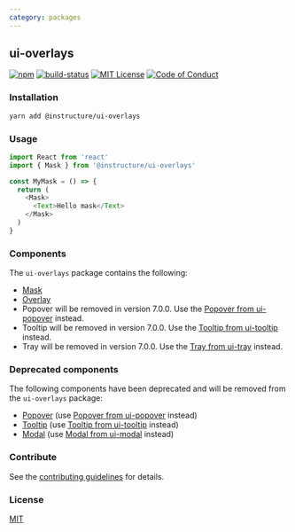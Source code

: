 ```yaml
---
category: packages
---
```


## ui-overlays

[![npm][npm]][npm-url]
[![build-status][build-status]][build-status-url]
[![MIT License][license-badge]][LICENSE]
[![Code of Conduct][coc-badge]][coc]


### Installation

```sh
yarn add @instructure/ui-overlays
```

### Usage

```js
import React from 'react'
import { Mask } from '@instructure/ui-overlays'

const MyMask = () => {
  return (
    <Mask>
      <Text>Hello mask</Text>
    </Mask>
  )
}
```

### Components
The `ui-overlays` package contains the following:
- [Mask](#Mask)
- [Overlay](#Overlay)
- Popover will be removed in version 7.0.0. Use the [Popover from ui-popover](#Popover) instead.
- Tooltip will be removed in version 7.0.0. Use the [Tooltip from ui-tooltip](#Tooltip) instead.
- Tray will be removed in version 7.0.0. Use the [Tray from ui-tray](#Tray) instead.

### Deprecated components
The following components have been deprecated and will be removed from the `ui-overlays` package:
- [Popover](#DeprecatedPopover) \(use [Popover from ui-popover](#Popover) instead)
- [Tooltip](#DeprecatedTooltip) \(use [Tooltip from ui-tooltip](#Tooltip) instead)
- [Modal](#DeprecatedModal) \(use [Modal from ui-modal](#Modal) instead)

### Contribute
See the [contributing guidelines](#contributing) for details.

### License

[MIT](LICENSE)

[npm]: https://img.shields.io/npm/v/@instructure/ui-overlays.svg
[npm-url]: https://npmjs.com/package/@instructure/ui-overlays

[build-status]: https://travis-ci.org/instructure/instructure-ui.svg?branch=master
[build-status-url]: https://travis-ci.org/instructure/instructure-ui "Travis CI"

[license-badge]: https://img.shields.io/npm/l/instructure-ui.svg?style=flat-square
[license]: https://github.com/instructure/instructure-ui/blob/master/LICENSE

[coc-badge]: https://img.shields.io/badge/code%20of-conduct-ff69b4.svg?style=flat-square
[coc]: https://github.com/instructure/instructure-ui/blob/master/CODE_OF_CONDUCT.md
